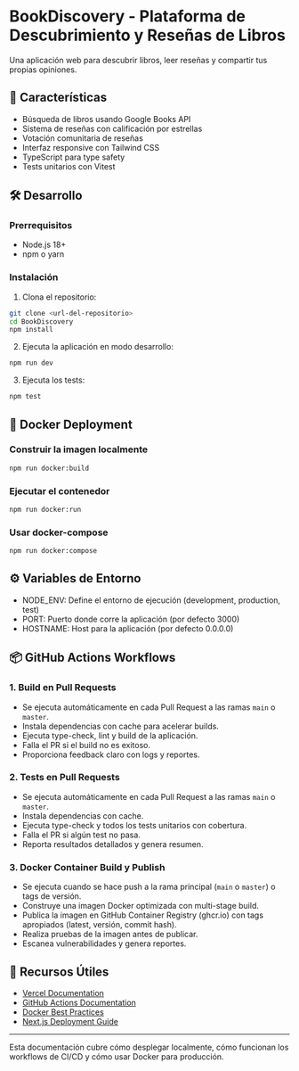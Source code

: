 # BookDiscovery - Plataforma de Descubrimiento y Reseñas de Libros

Una aplicación web para descubrir libros, leer reseñas y compartir tus propias opiniones.

## 🚀 Características

- Búsqueda de libros usando Google Books API
- Sistema de reseñas con calificación por estrellas
- Votación comunitaria de reseñas
- Interfaz responsive con Tailwind CSS
- TypeScript para type safety
- Tests unitarios con Vitest

## 🛠️ Desarrollo

### Prerrequisitos

- Node.js 18+ 
- npm o yarn

### Instalación

1. Clona el repositorio:
```bash
git clone <url-del-repositorio>
cd BookDiscovery
npm install
```

2. Ejecuta la aplicación en modo desarrollo:
```bash
npm run dev
```

3. Ejecuta los tests:
```bash
npm test
```

## 🐳 Docker Deployment

### Construir la imagen localmente

```bash
npm run docker:build
```

### Ejecutar el contenedor

```bash
npm run docker:run
```

### Usar docker-compose

```bash
npm run docker:compose
```

## ⚙️ Variables de Entorno

- NODE_ENV: Define el entorno de ejecución (development, production, test)
- PORT: Puerto donde corre la aplicación (por defecto 3000)
- HOSTNAME: Host para la aplicación (por defecto 0.0.0.0)

## 📦 GitHub Actions Workflows

### 1. Build en Pull Requests

- Se ejecuta automáticamente en cada Pull Request a las ramas `main` o `master`.
- Instala dependencias con cache para acelerar builds.
- Ejecuta type-check, lint y build de la aplicación.
- Falla el PR si el build no es exitoso.
- Proporciona feedback claro con logs y reportes.

### 2. Tests en Pull Requests

- Se ejecuta automáticamente en cada Pull Request a las ramas `main` o `master`.
- Instala dependencias con cache.
- Ejecuta type-check y todos los tests unitarios con cobertura.
- Falla el PR si algún test no pasa.
- Reporta resultados detallados y genera resumen.

### 3. Docker Container Build y Publish

- Se ejecuta cuando se hace push a la rama principal (`main` o `master`) o tags de versión.
- Construye una imagen Docker optimizada con multi-stage build.
- Publica la imagen en GitHub Container Registry (ghcr.io) con tags apropiados (latest, versión, commit hash).
- Realiza pruebas de la imagen antes de publicar.
- Escanea vulnerabilidades y genera reportes.

## 🔗 Recursos Útiles

- [Vercel Documentation](https://vercel.com/docs)
- [GitHub Actions Documentation](https://docs.github.com/en/actions)
- [Docker Best Practices](https://docs.docker.com/develop/dev-best-practices/)
- [Next.js Deployment Guide](https://nextjs.org/docs/deployment)

---

Esta documentación cubre cómo desplegar localmente, cómo funcionan los workflows de CI/CD y cómo usar Docker para producción.
